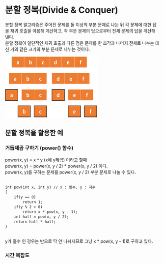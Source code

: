# 분할 정복(Divide & Conquer)
분할 정복 알고리즘은 주어진 문제를 둘 이상의 부분 문제로 나눈 뒤 각 문제에 대한 답을 재귀 호출을 이용해 계산하고, 각 부분 문제의 답으로부터 전체 문제의 답을 계산해 낸다.  
분할 정복이 일단적인 재귀 호출과 다른 점은 문제를 한 조각과 나머지 전체로 나누는 대신 거의 같은 크기의 부분 문제로 나누는 것이다.

<img src="img.png" width="300px" height="200px"></img>

## 분할 정복을 활용한 예
### 거듭제곱 구하기 (power() 함수)
power(x, y) = x ^ y (x에 y제곱) 이라고 할때  
power(x, y) = power(x, y / 2) * power(x, y / 2) 이다.  
power(x, y)를 구하는 문제를 power(x, y / 2) 부분 문제로 나눌 수 있다.

<pre>
<code>
int pow(int x, int y) // x : 밑수, y : 지수
{
	if(y == 0)
		return 1;
	if(y % 2 > 0)
		return x * pow(x, y - 1);
	int half = pow(x, y / 2);
	return half * half;
}
</code>
</pre>

y가 홀수 인 경우는 반으로 딱 안 나눠지므로 그냥 x * pow(x, y - 1)로 구하고 있다.
### 시간 복잡도
